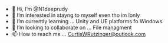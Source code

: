 - 👋 Hi, I’m @N1deeprudy
- 👀 I’m interested in stayng to myself even tho im lonly
- 🌱 I’m currently learning ... Unity and UE platforms fo Windows
- 💞️ I’m looking to collaborate on ... File managment
- 📫 How to reach me ... CurtisWRutzinger@outlook.com

<!---
N1deeprudy/N1deeprudy is a ✨ special ✨ repository because its `README.md` (this file) appears on your GitHub profile.
You can click the Preview link to take a look at your changes.
--->
